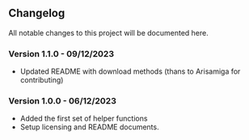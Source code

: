 ## Changelog

All notable changes to this project will be documented here.

### Version 1.1.0 - 09/12/2023

* Updated README with download methods (thans to Arisamiga for contributing)

### Version 1.0.0 - 06/12/2023

* Added the first set of helper functions
* Setup licensing and README documents.
